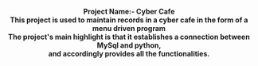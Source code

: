 <p align="center"><b>Project Name:- Cyber Cafe<b> <br>
This project is used to maintain records in a cyber cafe in the form of a menu driven program<br>
The project's main highlight is that it establishes a connection between MySql and python, <br>
and accordingly provides all the functionalities.<p>
